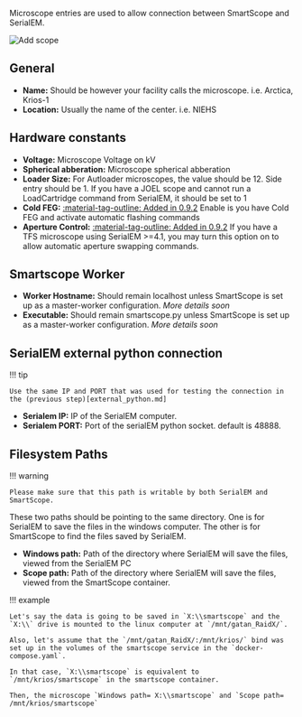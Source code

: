 Microscope entries are used to allow connection between SmartScope and SerialEM.

![Add scope](/assets/add_scope.png)

## General

* **Name:** Should be however your facility calls the microscope. i.e. Arctica, Krios-1
* **Location:** Usually the name of the center. i.e. NIEHS

## Hardware constants

* **Voltage:** Microscope Voltage on kV
* **Spherical abberation:** Microscope spherical abberation
* **Loader Size:** For Autloader microscopes, the value should be 12. Side entry should be 1. If you have a JOEL scope and cannot run a LoadCartridge command from SerialEM, it should be set to 1
* **Cold FEG:** [:material-tag-outline: Added in 0.9.2]() Enable is you have Cold FEG and activate automatic flashing commands
* **Aperture Control:** [:material-tag-outline: Added in 0.9.2]() If you have a TFS microscope using SerialEM >=4.1, you may turn this option on to allow automatic aperture swapping commands.

## Smartscope Worker

* **Worker Hostname:** Should remain localhost unless SmartScope is set up as a master-worker configuration. *More details soon*
* **Executable:** Should remain smartscope.py unless SmartScope is set up as a master-worker configuration. *More details soon* 

## SerialEM external python connection

!!! tip

    Use the same IP and PORT that was used for testing the connection in the (previous step)[external_python.md]

* **Serialem IP:** IP of the SerialEM computer. 
* **Serialem PORT:** Port of the serialEM python socket. default is 48888.

## Filesystem Paths

!!! warning

    Please make sure that this path is writable by both SerialEM and SmartScope.

These two paths should be pointing to the same directory. One is for SerialEM to save the files in the windows computer. The other is for SmartScope to find the files saved by SerialEM.

* **Windows path:** Path of the directory where SerialEM will save the files, viewed from the SerialEM PC
* **Scope path:** Path of the directory where SerialEM will save the files, viewed from the SmartScope container.

!!! example

    Let's say the data is going to be saved in `X:\\smartscope` and the `X:\\` drive is mounted to the linux computer at `/mnt/gatan_RaidX/`. 

    Also, let's assume that the `/mnt/gatan_RaidX/:/mnt/krios/` bind was set up in the volumes of the smartscope service in the `docker-compose.yaml`. 

    In that case, `X:\\smartscope` is equivalent to `/mnt/krios/smartscope` in the smartscope container.

    Then, the microscope `Windows path= X:\\smartscope` and `Scope path= /mnt/krios/smartscope`
